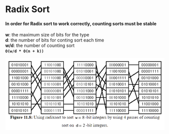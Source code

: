 # Radix Sort

<h4>In order for Radix sort to work correctly, counting sorts must be stable</h4>

**w**: the maximum size of bits for the type <br>
**d**: the number of bits for conting sort each time <br>
**w/d**: the number of counting sort <br>
**`O(w/d * O(n + k))`**

<img src="/images/RadixSort.png">
